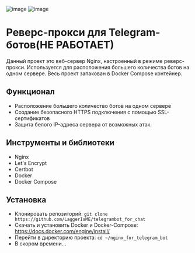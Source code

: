 ![image](https://img.shields.io/badge/Nginx-009639?style=for-the-badge&logo=nginx&logoColor=white)
![image](https://img.shields.io/badge/Docker-2CA5E0?style=for-the-badge&logo=docker&logoColor=white)
# Реверс-прокси для Telegram-ботов(НЕ РАБОТАЕТ)
Данный проект это веб-сервер Nginx, настроенный в режиме реверс-прокси. Используется для расположения большего количества ботов на одном сервере. Весь проект запакован в Docker Compose контейнер.
## Функционал
* Расположение большего количество ботов на одном сервере
* Создание безопасного HTTPS подключения с помощью SSL-сертификатов
* Защита белого IP-адреса сервера от возможных атак.
## Инструменты и библиотеки
* Nginx
* Let's Encrypt
* Certbot
* Docker
* Docker Compose
## Установка
* Клонировать репозиторий: `git clone https://github.com/LaggerIsME/telegrambot_for_chat`
* Скачать и установить Docker и Docker-Compose: https://docs.docker.com/engine/install/
* Перейти в директорию проекта: `cd ~/nginx_for_telegram_bot`
* В скором времени...
